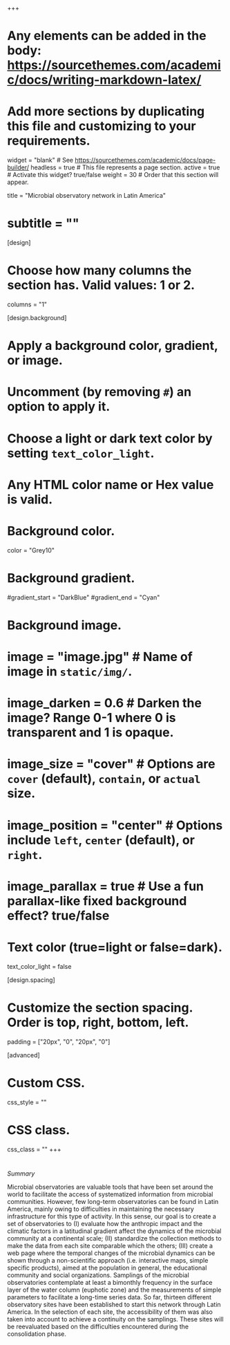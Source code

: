 +++
# Any elements can be added in the body: https://sourcethemes.com/academic/docs/writing-markdown-latex/
# Add more sections by duplicating this file and customizing to your requirements.

widget = "blank"  # See https://sourcethemes.com/academic/docs/page-builder/
headless = true  # This file represents a page section.
active = true  # Activate this widget? true/false
weight = 30 # Order that this section will appear.


title = "Microbial observatory network  in Latin America"
# subtitle = ""

[design]
  # Choose how many columns the section has. Valid values: 1 or 2.
  columns = "1"

[design.background]
  # Apply a background color, gradient, or image.
  #   Uncomment (by removing `#`) an option to apply it.
  #   Choose a light or dark text color by setting `text_color_light`.
  #   Any HTML color name or Hex value is valid.

  # Background color.
   color = "Grey10"
  
  # Background gradient.
  #gradient_start = "DarkBlue"
  #gradient_end = "Cyan"
  
  # Background image.
  # image = "image.jpg"  # Name of image in `static/img/`.
  # image_darken = 0.6  # Darken the image? Range 0-1 where 0 is transparent and 1 is opaque.
  # image_size = "cover"  #  Options are `cover` (default), `contain`, or `actual` size.
  # image_position = "center"  # Options include `left`, `center` (default), or `right`.
  # image_parallax = true  # Use a fun parallax-like fixed background effect? true/false
  
  # Text color (true=light or false=dark).
  text_color_light = false

[design.spacing]
  # Customize the section spacing. Order is top, right, bottom, left.
  padding = ["20px", "0", "20px", "0"]

[advanced]
 # Custom CSS. 
 css_style = ""
 
 # CSS class.
 css_class = ""
+++
#


*Summary*

Microbial observatories are valuable tools that have been set around the world to facilitate the access of systematized information from microbial communities. However, few long-term observatories can be found in Latin America, mainly owing to difficulties in maintaining the necessary infrastructure for this type of activity. In this sense, our goal is to create a set of observatories to (I) evaluate how the anthropic impact and the climatic factors in a latitudinal gradient affect the dynamics of the microbial community at a continental scale; (II) standardize the collection methods to make the data from each site comparable which the others; (III) create a web page where the temporal changes of the microbial dynamics can be shown through a non-scientific approach (i.e. interactive maps, simple specific products), aimed at the population in general, the educational community and social organizations. Samplings of the microbial observatories contemplate at least a bimonthly frequency in the surface layer of the water column (euphotic zone) and the measurements of simple parameters to facilitate a long-time series data. So far, thirteen different observatory sites have been established to start this network through Latin America. In the selection of each site, the accessibility of them was also taken into account to achieve a continuity on the samplings. These sites will be reevaluated based on the difficulties encountered during the consolidation phase. 